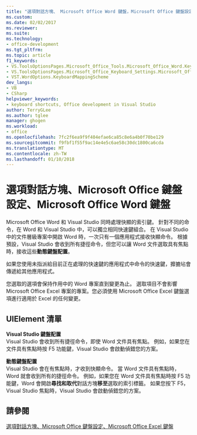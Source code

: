 ```yaml
---
title: "選項對話方塊、 Microsoft Office Word 鍵盤，Microsoft Office 鍵盤設定、 |Microsoft 文件"
ms.custom: 
ms.date: 02/02/2017
ms.reviewer: 
ms.suite: 
ms.technology:
- office-development
ms.tgt_pltfrm: 
ms.topic: article
f1_keywords:
- VS.ToolsOptionsPages.Microsoft_Office_Tools.Microsoft_Office_Word.Keyboard
- VS.ToolsOptionsPages.Microsoft_Office_Keyboard_Settings.Microsoft_Office_Word_Keyboard
- VST.WordOptions.KeyboardMappingScheme
dev_langs:
- VB
- CSharp
helpviewer_keywords:
- keyboard shortcuts, Office development in Visual Studio
author: TerryGLee
ms.author: tglee
manager: ghogen
ms.workload:
- office
ms.openlocfilehash: 7fc2f6ea9f9f404efae6ca85c8e6a4b0f70be129
ms.sourcegitcommit: f9fbf1f55f9ac14e4e5c6ae58c30dc1800ca6cda
ms.translationtype: MT
ms.contentlocale: zh-TW
ms.lasthandoff: 01/10/2018
---
```

# <a name="microsoft-office-word-keyboard-microsoft-office-keyboard-settings-options-dialog-box"></a>選項對話方塊、Microsoft Office 鍵盤設定、Microsoft Office Word 鍵盤
  Microsoft Office Word 和 Visual Studio 同時處理快顯的索引鍵。 針對不同的命令，在 Word 和 Visual Studio 中，可以獨立相同快速鍵組合。 在 Visual Studio 中的文件層級專案中開啟 Word 時，一次只有一個應用程式接收快顯命令。 根據預設，Visual Studio 會收到所有捷徑命令，但您可以讓 Word 文件選取具有焦點時，接收這些**動態鍵盤配置**。  
  
 如果您使用未指派給目前正在處理的快速鍵的應用程式中命令的快速鍵，攠摝坫會傳遞給其他應用程式。  
  
 您選取的選項會保持作用中的 Word 專案直到變更為止。 選取項目不會影響 Microsoft Office Excel 專案的專案。您必須使用 Microsoft Office Excel 鍵盤選項進行適用於 Excel 的任何變更。  
  
## <a name="uielement-list"></a>UIElement 清單  
 **Visual Studio 鍵盤配置**  
 Visual Studio 會收到所有捷徑命令，即使 Word 文件具有焦點。 例如，如果您在文件具有焦點時按 F5 功能鍵，Visual Studio 會啟動偵錯您的方案。  
  
 **動態鍵盤配置**  
 Visual Studio 會在有焦點時，才收到快顯命令。 當 Word 文件具有焦點時，Word 就會收到所有的捷徑命令。 例如，如果您在 Word 文件具有焦點時按 F5 功能鍵，Word 會開啟**尋找和取代**對話方塊**移至**選取的索引標籤。 如果您按下 F5，Visual Studio 焦點時，Visual Studio 會啟動偵錯您的方案。  
  
## <a name="see-also"></a>請參閱  
 [選項對話方塊、Microsoft Office 鍵盤設定、Microsoft Office Excel 鍵盤](../vsto/microsoft-office-excel-keyboard-microsoft-office-keyboard-settings-options-dialog-box.md)  
  
  
